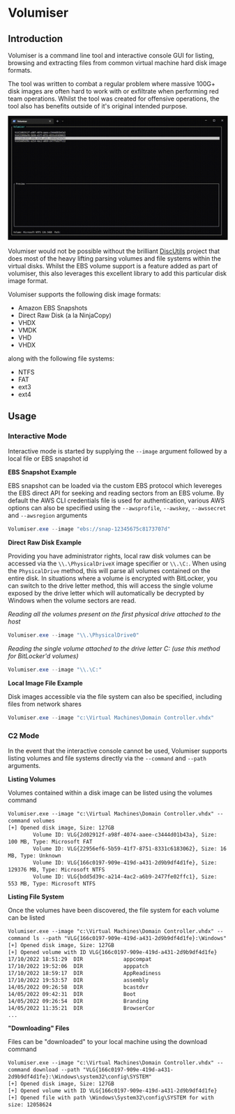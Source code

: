 # Volumiser

## Introduction

Volumiser is a command line tool and interactive console GUI for listing, browsing and extracting files from common virtual machine hard disk image formats.

The tool was written to combat a regular problem where massive 100G+ disk images are often hard to work with or exfiltrate when performing red team operations.  Whilst the tool was created for offensive operations, the tool also has benefits outside of it's original intended purpose.

![Volumiser Interactive GUI](Volumiser.gif)

Volumiser would not be possible without the brilliant [DiscUtils](https://github.com/DiscUtils/DiscUtils) project that does most of the heavy lifting parsing volumes and file systems within the virtual disks.  Whilst the EBS volume support is a feature added as part of volumiser, this also leverages this excellent library to add this particular disk image format.

Volumiser supports the following disk image formats:

* Amazon EBS Snapshots
* Direct Raw Disk (a la NinjaCopy)
* VHDX
* VMDK
* VHD
* VHDX


along with the following file systems:

* NTFS
* FAT
* ext3
* ext4

## Usage

### Interactive Mode

Interactive mode is started by supplying the `--image` argument followed by a local file or EBS snapshot id

**EBS Snapshot Example**

EBS snapshot can be loaded via the custom EBS protocol which levereges the EBS direct API for seeking and reading sectors from an EBS volume.  By default the AWS CLI credentials file is used for authentication, various AWS options can also be specified using the `--awsprofile`, `--awskey`, `--awssecret` and `--awsregion` arguments 

```powershell
Volumiser.exe --image "ebs://snap-12345675c8173707d"
```

**Direct Raw Disk Example**

Providing you have administrator rights, local raw disk volumes can be accessed via the `\\.\PhysicalDriveX` image specifier or `\\.\C:`.  When using the `PhysicalDrive` method, this will parse all volumes contained on the entire disk.  In situations where a volume is encrypted with BitLocker, you can switch to the drive letter method, this will access the single volume exposed by the drive letter which will automatically be decrypted by Windows when the volume sectors are read.

*Reading all the volumes present on the first physical drive attached to the host*
```powershell
Volumiser.exe --image "\\.\PhysicalDrive0"
```


*Reading the single volume attached to the drive letter C: (use this method for BitLocker'd volumes)*
```powershell
Volumiser.exe --image "\\.\C:"
```

**Local Image File Example**

Disk images accessible via the file system can also be specified, including files from network shares

```powershell
Volumiser.exe --image "c:\Virtual Machines\Domain Controller.vhdx"
```

### C2 Mode

In the event that the interactive console cannot be used, Volumiser supports listing volumes and file systems directly via the `--command` and `--path` arguments.

**Listing Volumes**

Volumes contained within a disk image can be listed using the volumes command

```
Volumiser.exe --image "c:\Virtual Machines\Domain Controller.vhdx" --command volumes
[+] Opened disk image, Size: 127GB
        Volume ID: VLG{2d02912f-a98f-4074-aaee-c3444d01b43a}, Size: 100 MB, Type: Microsoft FAT
        Volume ID: VLG{22956ef6-5b59-41f7-8751-8331c6183062}, Size: 16 MB, Type: Unknown
        Volume ID: VLG{166c0197-909e-419d-a431-2d9b9df4d1fe}, Size: 129376 MB, Type: Microsoft NTFS
        Volume ID: VLG{bdd5d39c-a214-4ac2-a6b9-2477fe02ffc1}, Size: 553 MB, Type: Microsoft NTFS
```

**Listing File System**

Once the volumes have been discovered, the file system for each volume can be listed

```
Volumiser.exe --image "c:\Virtual Machines\Domain Controller.vhdx" --command ls --path "VLG{166c0197-909e-419d-a431-2d9b9df4d1fe}:\Windows"
[+] Opened disk image, Size: 127GB
[+] Opened volume with ID VLG{166c0197-909e-419d-a431-2d9b9df4d1fe}
17/10/2022 18:51:29  DIR             appcompat
17/10/2022 19:52:06  DIR             apppatch
17/10/2022 18:59:17  DIR             AppReadiness
17/10/2022 19:53:57  DIR             assembly
14/05/2022 09:26:58  DIR             bcastdvr
14/05/2022 09:42:31  DIR             Boot
14/05/2022 09:26:54  DIR             Branding
14/05/2022 11:35:21  DIR             BrowserCor
...
```

**"Downloading" Files**

Files can be "downloaded" to your local machine using the download command

```
Volumiser.exe --image "c:\Virtual Machines\Domain Controller.vhdx" --command download --path "VLG{166c0197-909e-419d-a431-2d9b9df4d1fe}:\Windows\system32\config\SYSTEM"
[+] Opened disk image, Size: 127GB
[+] Opened volume with ID VLG{166c0197-909e-419d-a431-2d9b9df4d1fe}
[+] Opened file with path \Windows\System32\config\SYSTEM for with size: 12058624
```
